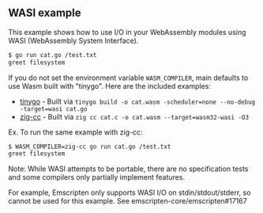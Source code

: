 ## WASI example

This example shows how to use I/O in your WebAssembly modules using WASI
(WebAssembly System Interface).

```bash
$ go run cat.go /test.txt
greet filesystem
```

If you do not set the environment variable `WASM_COMPILER`, main defaults
to use Wasm built with "tinygo". Here are the included examples:

* [tjnygo](testdata/tinygo) - Built via `tinygo build -o cat.wasm -scheduler=none --no-debug -target=wasi cat.go`
* [zig-cc](testdata/zig-cc) - Built via `zig cc cat.c -o cat.wasm --target=wasm32-wasi -O3`

Ex. To run the same example with zig-cc:
```bash
$ WASM_COMPILER=zig-cc go run cat.go /test.txt
greet filesystem
```

Note: While WASI attempts to be portable, there are no specification tests and
some compilers only partially implement features.

For example, Emscripten only supports WASI I/O on stdin/stdout/stderr, so
cannot be used for this example. See emscripten-core/emscripten#17167
